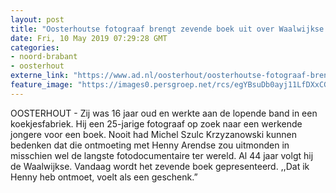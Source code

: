 ```yaml
---
layout: post
title: "Oosterhoutse fotograaf brengt zevende boek uit over Waalwijkse Henny: ‘Schokkend om te horen wat haar allemaal is overkomen’"
date: Fri, 10 May 2019 07:29:28 GMT
categories: 
- noord-brabant 
- oosterhout 
externe_link: "https://www.ad.nl/oosterhout/oosterhoutse-fotograaf-brengt-zevende-boek-uit-over-waalwijkse-henny-schokkend-om-te-horen-wat-haar-allemaal-is-overkomen~aaa86213/"
feature_image: "https://images0.persgroep.net/rcs/egYBsuDb0ayj11LfDXxCG4sjezQ/diocontent/147696898/_fitwidth/400/?appId=21791a8992982cd8da851550a453bd7f&quality=0.7"
---
```


OOSTERHOUT - Zij was 16 jaar oud en werkte aan de lopende band in een koekjesfabriek. Hij een 25-jarige fotograaf op zoek naar een werkende jongere voor een boek. Nooit had Michel Szulc Krzyzanowski kunnen bedenken dat die ontmoeting met Henny Arendse zou uitmonden in misschien wel de langste fotodocumentaire ter wereld. Al 44 jaar volgt hij de Waalwijkse. Vandaag wordt het zevende boek gepresenteerd. ,,Dat ik Henny heb ontmoet, voelt als een geschenk.”
